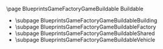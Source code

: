 \page BlueprintsGameFactoryGameBuildable Buildable
- \subpage BlueprintsGameFactoryGameBuildableBuilding
- \subpage BlueprintsGameFactoryGameBuildableFactory
- \subpage BlueprintsGameFactoryGameBuildableShared
- \subpage BlueprintsGameFactoryGameBuildableVehicle
